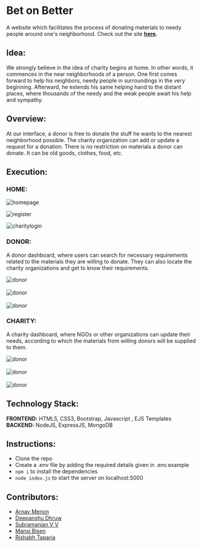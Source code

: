 # Bet on Better
A website which facilitates the process of donating materials to needy people around one's neighborhood. Check out the site **[here](https://bet-on-better.herokuapp.com/).**

## Idea:
We strongly believe in the idea of charity begins at home. In other words, it commences in the near neighborhoods of a person. One first comes forward to help his neighbors, needy people in surroundings in the very beginning. Afterward, he extends his same helping hand to the distant places, where thousands of the needy and the weak people await his help and sympathy. 

## Overview:
At our interface, a donor is free to donate the stuff he wants to the nearest neighborhood possible. The charity organization can add or update a request for a donation. There is no restriction on materials a donor can donate. It can be old goods, clothes, food, etc.

## Execution:
### HOME:  

<img src="./Screenshots/1.png" alt="homepage"/> <br> 

<img src="./Screenshots/8.png" alt="register"/>  <br>

<img src="./Screenshots/9.png" alt="charitylogin"/>  <br>  


### DONOR:
A donor dashboard, where users can search for necessary requirements related to the materials they are willing to donate. They can also locate the charity organizations and get to know their requirements.  
  
<img src="./Screenshots/5.png" alt="donor"/> <br>  
<img src="./Screenshots/6.png" alt="donor"/> <br>  
<img src="./Screenshots/7.png" alt="donor"/> <br>

### CHARITY:  
A charity dashboard, where NGOs or other organizations can update their needs, according to which the materials from willing donors will be supplied to them.  
   
<img src="./Screenshots/10.png" alt="donor"/> <br>  
<img src="./Screenshots/12.png" alt="donor"/> <br>  
<img src="./Screenshots/14.png" alt="donor"/> <br>  

## Technology Stack:
**FRONTEND:** HTML5, CSS3, Bootstrap, Javascript , EJS Templates  
**BACKEND:** NodeJS, ExpressJS, MongoDB

## Instructions: 
- Clone the repo
- Create a .env file by adding the required details given in .env.example 
- ```npm i``` to install the dependencies
- ```node index.js``` to start the server on localhost:5000

## Contributors:
- [Arnav Menon](https://github.com/arnavmenon)
- [Deepanshu Dhruw](https://github.com/devblin)
- [Subramanian V V](https://github.com/subramanian-vv)
- [Mansi Bisen](https://github.com/Mansibisen)
- [Rishabh Taparia](https://github.com/rt1301)